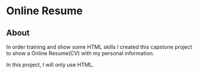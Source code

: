 # Online Resume

## About

In order training and show some HTML skills I created this capstone project to show a Online Resume(CV) with my personal information.

In this project, I will only use HTML.
